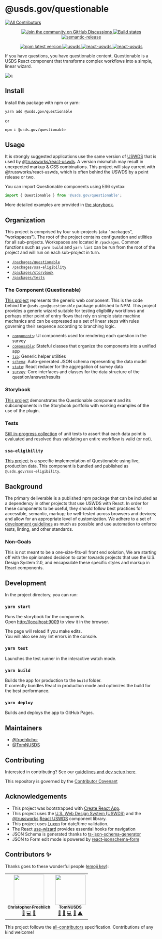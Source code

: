 # @usds.gov/questionable

<!-- ALL-CONTRIBUTORS-BADGE:START - Do not remove or modify this section -->
[![All Contributors](https://img.shields.io/badge/all_contributors-2-orange.svg?style=flat-square)](#contributors-)
<!-- ALL-CONTRIBUTORS-BADGE:END -->

<p align="center">
  <a href="https://github.com/usds/questionable/discussions">
    <img alt="Join the community on GitHub Discussions" src="https://img.shields.io/badge/Join%20the%20community-on%20GitHub%20Discussions-blue">
  </a>
  <a href="https://github.com/usds/questionable/actions?query=workflow%3ARelease+branch%3Amain">
    <img alt="Build states" src="https://github.com/usds/questionable/actions/workflows/release.yml/badge.svg">
  </a>
  <a href="#badge">
    <img alt="semantic-release" src="https://img.shields.io/badge/%20%20%F0%9F%93%A6%F0%9F%9A%80-semantic--release-e10079.svg">
  </a>
</p>
<p align="center">
  <a href="https://www.npmjs.com/package/@usds.gov/questionable">
    <img alt="npm latest version" src="https://img.shields.io/npm/v/@usds.gov/questionable/latest.svg">
  </a>
  <a href="https://www.npmjs.com/package/uswds">
    <img alt="uswds" src="https://img.shields.io/github/package-json/dependency-version/trussworks/react-uswds/dev/uswds" />
  </a>
  <a href="https://www.npmjs.com/package/@trussworks/react-uswds">
    <img alt="react-uswds" src="https://img.shields.io/github/package-json/dependency-version/usds/questionable/@trussworks/react-uswds" />
  </a>
  <a href="https://www.npmjs.com/package/react">
    <img alt="react-uswds" src="https://img.shields.io/github/package-json/dependency-version/usds/questionable/react" />
  </a>
</p>

If you have questions, you have questionable content. Questionable is a USDS React component that transforms complex workflows into a simple, linear wizard.

![q](https://user-images.githubusercontent.com/73488661/122292423-fb993b00-cec3-11eb-91c6-ddb37a4ec7c7.gif)

## Install

Install this package with npm or yarn:

```sh
yarn add @usds.gov/questionable
```

or

```sh
npm i @usds.gov/questionable
```

## Usage 

It is strongly suggested applications use the same version of [USWDS](https://designsystem.digital.gov/) that is used by [@trussworks/react-uswds](https://github.com/trussworks/react-uswds). A version mismatch may result in unexpected markup & CSS combinations. This project will stay current with @trussworks/react-uswds, which is often behind the USWDS by a point release or two.

You can import Questionable components using ES6 syntax:

```ts
import { Questionable } from '@usds.gov/questionable';
```

More detailed examples are provided in [the storybook](https://usds.github.io/questionable).

## Organization

This project is comprised by four sub-projects (aka "packages", "workspaces"). The root of the project contains configuration and utilities for all sub-projects. Workspaces are located in `/packages`. Common functions such as `yarn build` and `yarn lint` can be run from the root of the project and will run on each sub-project in turn.

- [`/packages/questionable`](packages/questionable/)
- [`/packages/ssa-eligibility`](packages/ssa-eligibility/)
- [`/packages/storybook`](packages/storybook/)
- [`/packages/tests`](packages/tests/)

### The Component (Questionable)

[This project](packages/questionable/) represents the generic web component. This is the code behind the `@usds.gov@questionable` package published to NPM. This project provides a generic wizard suitable for testing eligibility workflows and perhaps other point of entry flows that rely on simple state machine mechanics and can be expressed as a set of linear steps with rules governing their sequence according to branching logic.

- [`components`](/packages/questionable/src/components/): UI components used for rendering each question in the survey
- [`composable`](/packages/questionable/src/composable/): Stateful classes that organize the components into a unified app
- [`lib`](/packages/questionable/src/lib/): Generic helper utilities
- [`schema`](/packages/questionable/src/schema/): Auto-generated JSON schema representing the data model
- [`state`](/packages/questionable/src/state/): React reducer for the aggregation of survey data
- [`survey`](/packages/questionable/src/survey/): Core interfaces and classes for the data structure of the question/answer/results

### Storybook

[This project](/packages/storybook/) demonstrates the Questionable component and its subcomponents in the Storybook portfolio with working examples of the use of the plugin.

### Tests

[Still in-progress collection](/packages/tests/) of unit tests to assert that each data point is evaluated and resolved thus validating an entire workflow is valid (or not).

### `ssa-eligibility`

[This project](/packages/ssa-eligibility/) is a specific implementation of Questionable using live, production data. This component is bundled and published as `@usds.gov/sss-eligibility`.

## Background

The primary deliverable is a published npm package that can be included as a dependency in other projects that use USWDS with React. In order for these components to be useful, they should follow best practices for accessible, semantic, markup; be well-tested across browsers and devices; and allow for an appropriate level of customization. We adhere to a set of [development guidelines](./github/CONTRIBUTING.md) as much as possible and use automation to enforce tests, linting, and other standards.

### Non-Goals

This is not meant to be a one-size-fits-all front end solution, We are starting off with the opinionated decision to cater towards projects that use the U.S. Design System 2.0, and encapsulate these specific styles and markup in React components.

## Development

In the project directory, you can run:

### `yarn start`

Runs the storybook for the components.\
Open [http://localhost:9009](http://localhost:9009) to view it in the browser.

The page will reload if you make edits.\
You will also see any lint errors in the console.

### `yarn test`

Launches the test runner in the interactive watch mode.

### `yarn build`

Builds the app for production to the `build` folder.\
It correctly bundles React in production mode and optimizes the build for the best performance.

### `yarn deploy`

Builds and deploys the app to GitHub Pages.

## Maintainers

- [@froehlichcr](https://github.com/froehlichcr)
- [@TomNUSDS](https://github.com/TomNUSDS)

## Contributing

Interested in contributing? See our [guidelines and dev setup here](./github/contributing.md).

This repository is governed by the [Contributor Covenant](./github/CODE_OF_CONDUCT.md)

## Acknowledgements

- This project was bootstrapped with [Create React App](https://github.com/facebook/create-react-app).
- This project uses the [U.S. Web Design System (USWDS)](https://designsystem.digital.gov/) and the [@trussworks](https://github.com/trussworks) [React USWDS](https://github.com/trussworks/react-uswds) component library.
- This project uses [Luxon](https://github.com/moment/luxon) for date/time validation.
- The React [use-wizard](https://github.com/use-wizard/use-wizard) provides essential hooks for navigation
- JSON Schema is generated thanks to [ts-json-schema-generator](https://github.com/vega/ts-json-schema-generator)
- JSON to Form edit mode is powered by [react-jsonschema-form](https://github.com/rjsf-team/react-jsonschema-form)

## Contributors ✨

Thanks goes to these wonderful people ([emoji key](https://allcontributors.org/docs/en/emoji-key)):

<!-- ALL-CONTRIBUTORS-LIST:START - Do not remove or modify this section -->
<!-- prettier-ignore-start -->
<!-- markdownlint-disable -->
<table>
  <tr>
    <td align="center"><a href="https://github.com/froehlichcr/"><img src="https://avatars.githubusercontent.com/u/73488661?v=4?s=100" width="100px;" alt=""/><br /><sub><b>Christopher Froehlich</b></sub></a><br /><a href="https://github.com/usds/questionable/issues?q=author%3Afroehlichcr" title="Bug reports">🐛</a> <a href="https://github.com/usds/questionable/commits?author=froehlichcr" title="Code">💻</a> <a href="#design-froehlichcr" title="Design">🎨</a></td>
    <td align="center"><a href="https://github.com/TomNUSDS"><img src="https://avatars.githubusercontent.com/u/74203452?v=4?s=100" width="100px;" alt=""/><br /><sub><b>TomNUSDS</b></sub></a><br /><a href="#question-TomNUSDS" title="Answering Questions">💬</a> <a href="https://github.com/usds/questionable/issues?q=author%3ATomNUSDS" title="Bug reports">🐛</a> <a href="https://github.com/usds/questionable/commits?author=TomNUSDS" title="Code">💻</a> <a href="https://github.com/usds/questionable/pulls?q=is%3Apr+reviewed-by%3ATomNUSDS" title="Reviewed Pull Requests">👀</a> <a href="https://github.com/usds/questionable/commits?author=TomNUSDS" title="Tests">⚠️</a></td>
  </tr>
</table>

<!-- markdownlint-restore -->
<!-- prettier-ignore-end -->

<!-- ALL-CONTRIBUTORS-LIST:END -->

This project follows the [all-contributors](https://github.com/all-contributors/all-contributors) specification. Contributions of any kind welcome!
